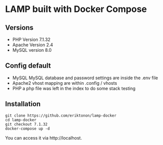 # LAMP built with Docker Compose

## Versions 
* PHP Version 7.1.32
* Apache Version 2.4
* MySQL version 8.0

## Config default  
* MySQL MySQL database and password settings are inside the .env file
* Apache2 vhost mapping are within .config / vhosts
* PHP a php file was left in the index to do some stack testing

## Installation

```shell 
git clone https://github.com/eriktonon/lamp-docker
cd lamp-docker
git checkout 7.1.32
docker-compose up -d
```

You can access it via http://localhost.

